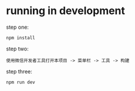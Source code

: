 # running in development

step one:
```
npm install
```

step two:
```
使用微信开发者工具打开本项目 -> 菜单栏 -> 工具 -> 构建
```

step three:
```
npm run dev
```

